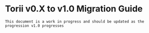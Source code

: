 # Torii v0.X to v1.0 Migration Guide

```{todo}
This document is a work in progress and should be updated as the progression v1.0 progresses
```
